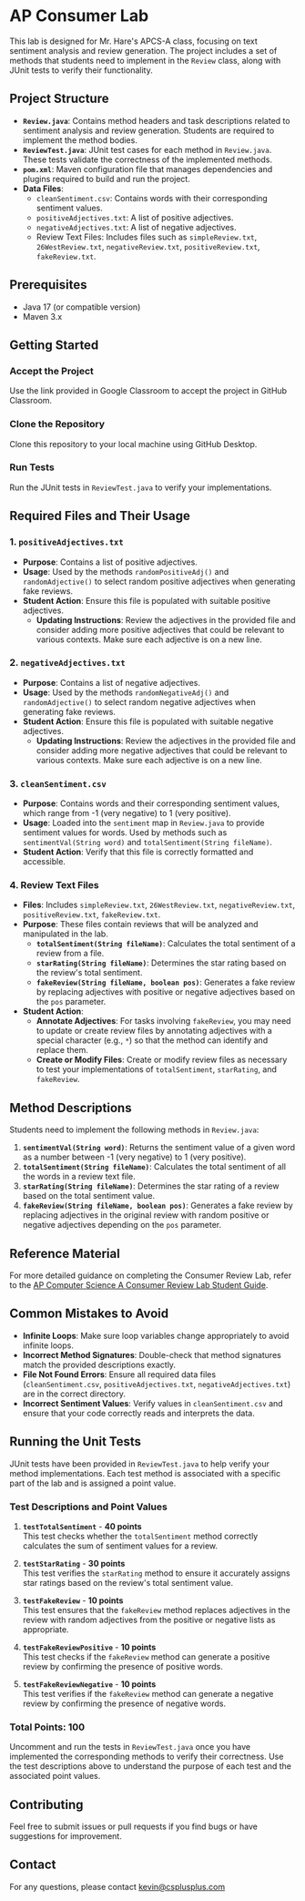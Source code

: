 # AP Consumer Lab

This lab is designed for Mr. Hare's APCS-A class, focusing on text sentiment analysis and review generation. The project includes a set of methods that students need to implement in the `Review` class, along with JUnit tests to verify their functionality.

## Project Structure

- **`Review.java`**: Contains method headers and task descriptions related to sentiment analysis and review generation. Students are required to implement the method bodies.
- **`ReviewTest.java`**: JUnit test cases for each method in `Review.java`. These tests validate the correctness of the implemented methods.
- **`pom.xml`**: Maven configuration file that manages dependencies and plugins required to build and run the project.
- **Data Files**:
  - `cleanSentiment.csv`: Contains words with their corresponding sentiment values.
  - `positiveAdjectives.txt`: A list of positive adjectives.
  - `negativeAdjectives.txt`: A list of negative adjectives.
  - Review Text Files: Includes files such as `simpleReview.txt`, `26WestReview.txt`, `negativeReview.txt`, `positiveReview.txt`, `fakeReview.txt`.

## Prerequisites

- Java 17 (or compatible version)
- Maven 3.x

## Getting Started

### Accept the Project

Use the link provided in Google Classroom to accept the project in GitHub Classroom.

### Clone the Repository

Clone this repository to your local machine using GitHub Desktop.

### Run Tests

Run the JUnit tests in `ReviewTest.java` to verify your implementations.

## Required Files and Their Usage

### 1. `positiveAdjectives.txt`
- **Purpose**: Contains a list of positive adjectives.
- **Usage**: Used by the methods `randomPositiveAdj()` and `randomAdjective()` to select random positive adjectives when generating fake reviews.
- **Student Action**: Ensure this file is populated with suitable positive adjectives.
  - **Updating Instructions**: Review the adjectives in the provided file and consider adding more positive adjectives that could be relevant to various contexts. Make sure each adjective is on a new line.

### 2. `negativeAdjectives.txt`
- **Purpose**: Contains a list of negative adjectives.
- **Usage**: Used by the methods `randomNegativeAdj()` and `randomAdjective()` to select random negative adjectives when generating fake reviews.
- **Student Action**: Ensure this file is populated with suitable negative adjectives.
  - **Updating Instructions**: Review the adjectives in the provided file and consider adding more negative adjectives that could be relevant to various contexts. Make sure each adjective is on a new line.

### 3. `cleanSentiment.csv`
- **Purpose**: Contains words and their corresponding sentiment values, which range from -1 (very negative) to 1 (very positive).
- **Usage**: Loaded into the `sentiment` map in `Review.java` to provide sentiment values for words. Used by methods such as `sentimentVal(String word)` and `totalSentiment(String fileName)`.
- **Student Action**: Verify that this file is correctly formatted and accessible.

### 4. Review Text Files
- **Files**: Includes `simpleReview.txt`, `26WestReview.txt`, `negativeReview.txt`, `positiveReview.txt`, `fakeReview.txt`.
- **Purpose**: These files contain reviews that will be analyzed and manipulated in the lab.
  - **`totalSentiment(String fileName)`**: Calculates the total sentiment of a review from a file.
  - **`starRating(String fileName)`**: Determines the star rating based on the review's total sentiment.
  - **`fakeReview(String fileName, boolean pos)`**: Generates a fake review by replacing adjectives with positive or negative adjectives based on the `pos` parameter.
- **Student Action**:
  - **Annotate Adjectives**: For tasks involving `fakeReview`, you may need to update or create review files by annotating adjectives with a special character (e.g., `*`) so that the method can identify and replace them.
  - **Create or Modify Files**: Create or modify review files as necessary to test your implementations of `totalSentiment`, `starRating`, and `fakeReview`.

## Method Descriptions

Students need to implement the following methods in `Review.java`:

1. **`sentimentVal(String word)`**: Returns the sentiment value of a given word as a number between -1 (very negative) to 1 (very positive).
2. **`totalSentiment(String fileName)`**: Calculates the total sentiment of all the words in a review text file.
3. **`starRating(String fileName)`**: Determines the star rating of a review based on the total sentiment value.
4. **`fakeReview(String fileName, boolean pos)`**: Generates a fake review by replacing adjectives in the original review with random positive or negative adjectives depending on the `pos` parameter.

## Reference Material

For more detailed guidance on completing the Consumer Review Lab, refer to the [AP Computer Science A Consumer Review Lab Student Guide](https://apcentral.collegeboard.org/media/pdf/ap-computer-science-a-consumer-review-lab-student-guide.pdf).

## Common Mistakes to Avoid

- **Infinite Loops**: Make sure loop variables change appropriately to avoid infinite loops.
- **Incorrect Method Signatures**: Double-check that method signatures match the provided descriptions exactly.
- **File Not Found Errors**: Ensure all required data files (`cleanSentiment.csv`, `positiveAdjectives.txt`, `negativeAdjectives.txt`) are in the correct directory.
- **Incorrect Sentiment Values**: Verify values in `cleanSentiment.csv` and ensure that your code correctly reads and interprets the data.

## Running the Unit Tests

JUnit tests have been provided in `ReviewTest.java` to help verify your method implementations. Each test method is associated with a specific part of the lab and is assigned a point value.

### Test Descriptions and Point Values

1. **`testTotalSentiment`** - **40 points**  
   This test checks whether the `totalSentiment` method correctly calculates the sum of sentiment values for a review.

2. **`testStarRating`** - **30 points**  
   This test verifies the `starRating` method to ensure it accurately assigns star ratings based on the review's total sentiment value.

3. **`testFakeReview`** - **10 points**  
   This test ensures that the `fakeReview` method replaces adjectives in the review with random adjectives from the positive or negative lists as appropriate.

4. **`testFakeReviewPositive`** - **10 points**  
   This test checks if the `fakeReview` method can generate a positive review by confirming the presence of positive words.

5. **`testFakeReviewNegative`** - **10 points**  
   This test verifies if the `fakeReview` method can generate a negative review by confirming the presence of negative words.

### Total Points: 100

Uncomment and run the tests in `ReviewTest.java` once you have implemented the corresponding methods to verify their correctness. Use the test descriptions above to understand the purpose of each test and the associated point values.

## Contributing

Feel free to submit issues or pull requests if you find bugs or have suggestions for improvement.

## Contact

For any questions, please contact [kevin@csplusplus.com](mailto:kevin@csplusplus.com)
